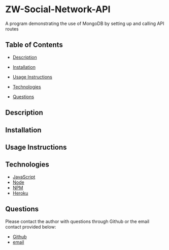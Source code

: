 # ZW-Social-Network-API
A program demonstrating the use of MongoDB by setting up and calling API routes

## **Table of Contents**

* [Description](#description)

* [Installation](#installation)

* [Usage Instructions](#usage)

* [Technologies](#technologies)

* [Questions](#questions)

## **Description**



## **Installation**



## **Usage Instructions**



## **Technologies**

* [JavaScript](https://www.javascript.com/) 
* [Node](https://nodejs.org/en/) 
* [NPM](https://www.npmjs.com/) 
* [Heroku](https://www.heroku.com/) 

## **Questions**

Please contact the author with questions through Github or the email contact provided below:

* [Github](https://www.github.com/ZacharyWarnes)
* [email](mailto:zacharywarnes@gmail.com)